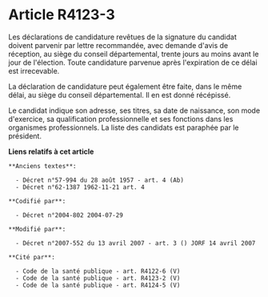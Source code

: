 # Article R4123-3

Les déclarations de candidature revêtues de la signature du candidat doivent parvenir par lettre recommandée, avec demande
d'avis de réception, au siège du conseil départemental, trente jours au moins avant le jour de l'élection. Toute candidature
parvenue après l'expiration de ce délai est irrecevable.

La déclaration de candidature peut également être faite, dans le même délai, au siège du conseil départemental. Il en est
donné récépissé.

Le candidat indique son adresse, ses titres, sa date de naissance, son mode d'exercice, sa qualification professionnelle et
ses fonctions dans les organismes professionnels. La liste des candidats est paraphée par le président.

**Liens relatifs à cet article**

	**Anciens textes**:

	  - Décret n°57-994 du 28 août 1957 - art. 4 (Ab)
	  - Décret n°62-1387 1962-11-21 art. 4

	**Codifié par**:

	  - Décret n°2004-802 2004-07-29

	**Modifié par**:

	  - Décret n°2007-552 du 13 avril 2007 - art. 3 () JORF 14 avril 2007

	**Cité par**:

	  - Code de la santé publique - art. R4122-6 (V)
	  - Code de la santé publique - art. R4123-2 (V)
	  - Code de la santé publique - art. R4124-5 (V)
